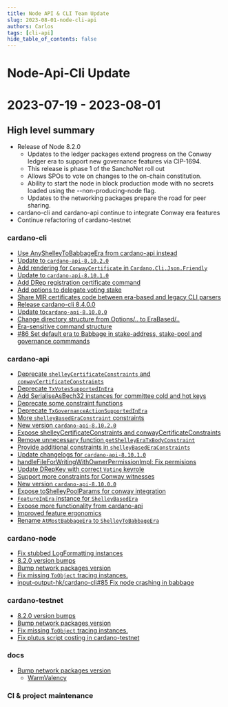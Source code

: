 ```yaml
---
title: Node API & CLI Team Update
slug: 2023-08-01-node-cli-api
authors: Carlos
tags: [cli-api]
hide_table_of_contents: false
---
```


# Node-Api-Cli Update
# 2023-07-19 - 2023-08-01

## High level summary

- Release of Node 8.2.0
    - Updates to the ledger packages extend progress on the Conway ledger era to support new governance features via CIP-1694.
    - This release is phase 1 of the SanchoNet roll out
    - Allows SPOs to vote on changes to the on-chain constitution.
    - Ability to start the node in block production mode with no secrets loaded using the --non-producing-node flag.
    - Updates to the networking packages prepare the road for peer sharing.
- cardano-cli and cardano-api continue to integrate Conway era features
- Continue refactoring of cardano-testnet

### cardano-cli

- [Use AnyShelleyToBabbageEra from cardano-api instead](https://github.com/input-output-hk/cardano-cli/pull/116)
- [Update to `cardano-api-8.10.2.0`](https://github.com/input-output-hk/cardano-cli/pull/115)
- [Add rendering for `ConwayCertificate` in `Cardano.Cli.Json.Friendly`](https://github.com/input-output-hk/cardano-cli/pull/113)
- [Update to `cardano-api-8.10.1.0`](https://github.com/input-output-hk/cardano-cli/pull/111)
- [Add DRep registration certificate command](https://github.com/input-output-hk/cardano-cli/pull/110)
- [Add options to delegate voting stake ](https://github.com/input-output-hk/cardano-cli/pull/109)
- [Share MIR certificates code between era-based and legacy CLI parsers](https://github.com/input-output-hk/cardano-cli/pull/107)
- [Release cardano-cli 8.4.0.0](https://github.com/input-output-hk/cardano-cli/pull/106)
- [Update to`cardano-api-8.10.0.0`](https://github.com/input-output-hk/cardano-cli/pull/103)
- [Change directory structure from Options/.. to EraBased/..](https://github.com/input-output-hk/cardano-cli/pull/100)
- [Era-sensitive command structure](https://github.com/input-output-hk/cardano-cli/pull/98)
- [#86 Set default era to Babbage in stake-address, stake-pool and governance commmands](https://github.com/input-output-hk/cardano-cli/pull/90)


### cardano-api


- [Deprecate `shelleyCertificateConstraints` and `conwayCertificateConstraints`](https://github.com/input-output-hk/cardano-api/pull/155)
- [Deprecate `TxVotesSupportedInEra`](https://github.com/input-output-hk/cardano-api/pull/154)
- [Add SerialiseAsBech32 instances for committee cold and hot keys](https://github.com/input-output-hk/cardano-api/pull/152)
- [Deprecate some constraint functions](https://github.com/input-output-hk/cardano-api/pull/151)
- [Deprecate `TxGovernanceActionSupportedInEra`](https://github.com/input-output-hk/cardano-api/pull/150)
- [More `shelleyBasedEraConstraint` constraints](https://github.com/input-output-hk/cardano-api/pull/149)
- [New version `cardano-api-8.10.2.0`](https://github.com/input-output-hk/cardano-api/pull/148)
- [Expose shelleyCertificateConstraints and conwayCertificateConstraints](https://github.com/input-output-hk/cardano-api/pull/147)
- [Remove unnecessary function `getShelleyEraTxBodyConstraint`](https://github.com/input-output-hk/cardano-api/pull/146)
- [Provide additional constraints in `shelleyBasedEraConstraints`](https://github.com/input-output-hk/cardano-api/pull/143)
- [Update changelogs for `cardano-api-8.10.1.0`](https://github.com/input-output-hk/cardano-api/pull/142)
- [handleFileForWritingWithOwnerPermissionImpl: Fix permisions](https://github.com/input-output-hk/cardano-api/pull/141)
- [Update DRepKey with correct `Voting` keyrole](https://github.com/input-output-hk/cardano-api/pull/138)
- [Support more constraints for Conway witnesses](https://github.com/input-output-hk/cardano-api/pull/137)
- [New version `cardano-api-8.10.0.0`](https://github.com/input-output-hk/cardano-api/pull/135)
- [Expose toShelleyPoolParams for conway integration](https://github.com/input-output-hk/cardano-api/pull/134)
- [`FeatureInEra` instance for `ShelleyBasedEra`](https://github.com/input-output-hk/cardano-api/pull/131)
- [Expose more functionality from cardano-api](https://github.com/input-output-hk/cardano-api/pull/130)
- [Improved feature ergonomics](https://github.com/input-output-hk/cardano-api/pull/128)
- [Rename `AtMostBabbageEra` to `ShelleyToBabbageEra`](https://github.com/input-output-hk/cardano-api/pull/127)


### cardano-node

- [Fix stubbed LogFormatting instances](https://github.com/input-output-hk/cardano-node/pull/5412)
- [8.2.0 version bumps](https://github.com/input-output-hk/cardano-node/pull/5411)
- [Bump network packages version](https://github.com/input-output-hk/cardano-node/pull/5409)
- [Fix missing `ToObject` tracing instances.](https://github.com/input-output-hk/cardano-node/pull/5404)
- [input-output-hk/cardano-cli#85 Fix node crashing in babbage](https://github.com/input-output-hk/cardano-node/pull/5401)


### cardano-testnet

- [8.2.0 version bumps](https://github.com/input-output-hk/cardano-node/pull/5411)
- [Bump network packages version](https://github.com/input-output-hk/cardano-node/pull/5409)
- [Fix missing `ToObject` tracing instances.](https://github.com/input-output-hk/cardano-node/pull/5404)
- [Fix plutus script costing in cardano-testnet](https://github.com/input-output-hk/cardano-node/pull/5400)

### docs

- [Bump network packages version](https://github.com/input-output-hk/cardano-node/pull/5409)
    - [WarmValency](https://github.com/input-output-hk/cardano-node/blob/05c0392b4722d7fe2f82db1854b28de4f28a917b/doc/getting-started/understanding-config-files.md?plain=1#L84C1-L97C42)

### CI & project maintenance
